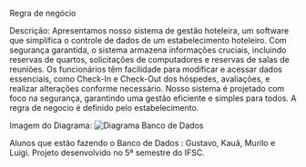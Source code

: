 Regra de negócio

Descrição: Apresentamos nosso sistema de gestão hoteleira, um software que simplifica o controle de dados de um estabelecimento hoteleiro. Com segurança garantida, o sistema armazena informações cruciais, incluindo reservas de quartos, solicitações de computadores e reservas de salas de reuniões. Os funcionários têm facilidade para modificar e acessar dados essenciais, como Check-In e Check-Out dos hóspedes, avaliações, e realizar alterações conforme necessário. Nosso sistema é projetado com foco na segurança, garantindo uma gestão eficiente e simples para todos. A regra de negocio é definido pelo estabelecimento.

Imagem do Diagrama:
![Diagrama Banco de Dados](https://github.com/GustavoHLZ/BancoDeDadosPI/assets/124809860/9a98cd5f-c0d9-4227-8dc8-35def124b3d0)

Alunos que estão fazendo o Banco de Dados : Gustavo, Kauã, Murilo e Luigi.
Projeto desenvolvido no 5ª semestre do IFSC.


